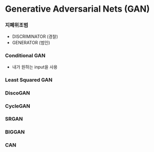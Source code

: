 # Generative Adversarial Nets (GAN)

### 지폐위조범

- DISCRIMINATOR (경찰)
- GENERATOR (범인)

### Conditional GAN

- 내가 원하는 input을 사용

### Least Squared GAN

### DiscoGAN

### CycleGAN

### SRGAN

### BIGGAN

### CAN

